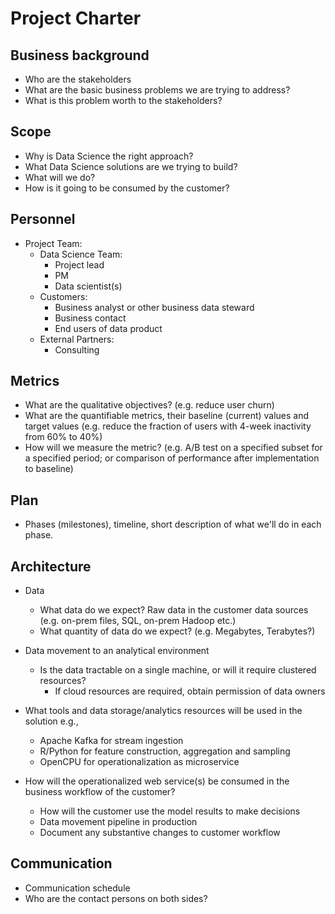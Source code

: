 # Project Charter

## Business background

* Who are the stakeholders
* What are the basic business problems we are trying to address?
* What is this problem worth to the stakeholders?

## Scope
* Why is Data Science the right approach?
* What Data Science solutions are we trying to build?
* What will we do?
* How is it going to be consumed by the customer?

## Personnel
* Project Team:
	* Data Science Team:
		* Project lead
		* PM
		* Data scientist(s)
	* Customers:
		* Business analyst or other business data steward
		* Business contact
		* End users of data product
	* External Partners:
		* Consulting
	
## Metrics
* What are the qualitative objectives? (e.g. reduce user churn)
* What are the quantifiable metrics, their baseline (current) values and target values  (e.g. reduce the fraction of users with 4-week inactivity from 60% to 40%)
* How will we measure the metric? (e.g. A/B test on a specified subset for a specified period; or comparison of performance after implementation to baseline)

## Plan
* Phases (milestones), timeline, short description of what we'll do in each phase.

## Architecture
* Data
  * What data do we expect? Raw data in the customer data sources (e.g. on-prem files, SQL, on-prem Hadoop etc.)
  * What quantity of data do we expect? (e.g. Megabytes, Terabytes?)
* Data movement to an analytical environment
  * Is the data tractable on a single machine, or will it require clustered resources?
     * If cloud resources are required, obtain permission of data owners

* What tools and data storage/analytics resources will be used in the solution e.g.,
  * Apache Kafka for stream ingestion
  * R/Python for feature construction, aggregation and sampling
  * OpenCPU for operationalization as microservice
* How will the operationalized web service(s) be consumed in the business workflow of the customer?
  * How will the customer use the model results to make decisions
  * Data movement pipeline in production
  * Document any substantive changes to customer workflow

## Communication
* Communication schedule
* Who are the contact persons on both sides?